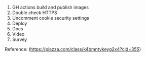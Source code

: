 1. GH actions build and publish images
2. Double check HTTPS
3. Uncomment cookie security settings
4. Deploy
5. Docs
6. Video
7. Survey

Reference: (https://piazza.com/class/k4bmntvkeyg2x4?cid=355)
